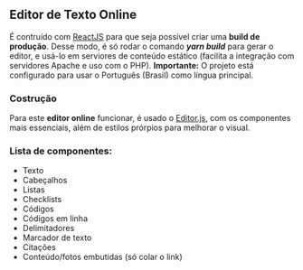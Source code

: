 ## Editor de Texto Online

É contruído com [ReactJS](https://reactjs.org/) para que seja possível criar uma **build de produção**.
Desse modo, é só rodar o comando ***yarn build*** para gerar o editor, e usá-lo em serviores de conteúdo estático (facilita a integração com servidores Apache e uso com o PHP).
**Importante:** O projeto está configurado para usar o Português (Brasil) como língua principal.

### Costrução

Para este **editor online** funcionar, é usado o [Editor.js](https://editorjs.io/), com os componentes mais essenciais, além de estilos prórpios para melhorar o visual.

### Lista de componentes:
* Texto
* Cabeçalhos
* Listas
* Checklists
* Códigos
* Códigos em linha
* Delimitadores
* Marcador de texto
* Citações
* Conteúdo/fotos embutidas (só colar o link)